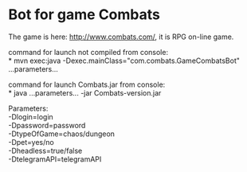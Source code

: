 # Bot for game Combats

The game is here: http://www.combats.com/, it is RPG on-line game.

command for launch not compiled from console: <br/>
     * mvn exec:java -Dexec.mainClass="com.combats.GameCombatsBot" ...parameters...
     
command for launch Combats.jar from console: <br/>
     * java ...parameters... -jar Combats-version.jar
     
Parameters:  
 -Dlogin=login  
 -Dpassword=password  
 -DtypeOfGame=chaos/dungeon  
 -Dpet=yes/no  
 -Dheadless=true/false  
 -DtelegramAPI=telegramAPI  
